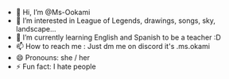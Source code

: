- 👋 Hi, I’m @Ms-Ookami
- 👀 I’m interested in League of Legends, drawings, songs, sky, landscape...
- 🌱 I’m currently learning English and Spanish to be a teacher :D
- 📫 How to reach me : Just dm me on discord it's .ms.okami
- 😄 Pronouns: she / her
- ⚡ Fun fact: I hate people

<!---
Ms-Ookami/Ms-Ookami is a ✨ special ✨ repository because its `README.md` (this file) appears on your GitHub profile.
You can click the Preview link to take a look at your changes.
--->
